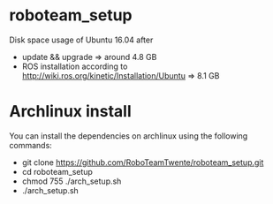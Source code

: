 # roboteam_setup
Disk space usage of Ubuntu 16.04 after 
- update && upgrade => around 4.8 GB
- ROS installation according to http://wiki.ros.org/kinetic/Installation/Ubuntu => 8.1 GB

# Archlinux install #

You can install the dependencies on archlinux using the following commands:

* git clone https://github.com/RoboTeamTwente/roboteam_setup.git
* cd roboteam_setup
* chmod 755 ./arch_setup.sh
* ./arch_setup.sh